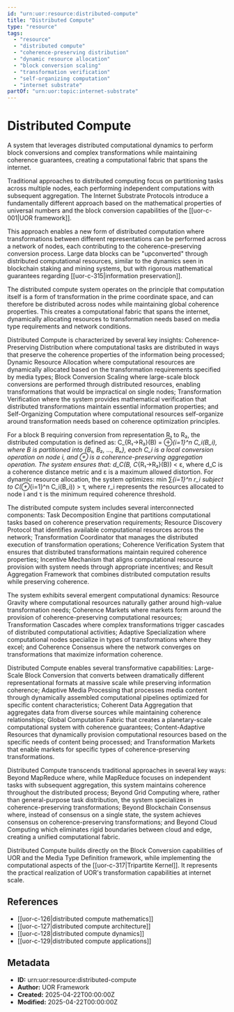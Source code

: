 ```yaml
---
id: "urn:uor:resource:distributed-compute"
title: "Distributed Compute"
type: "resource"
tags:
  - "resource"
  - "distributed compute"
  - "coherence-preserving distribution"
  - "dynamic resource allocation"
  - "block conversion scaling"
  - "transformation verification"
  - "self-organizing computation"
  - "internet substrate"
partOf: "urn:uor:topic:internet-substrate"
---
```


# Distributed Compute

A system that leverages distributed computational dynamics to perform block conversions and complex transformations while maintaining coherence guarantees, creating a computational fabric that spans the internet.

Traditional approaches to distributed computing focus on partitioning tasks across multiple nodes, each performing independent computations with subsequent aggregation. The Internet Substrate Protocols introduce a fundamentally different approach based on the mathematical properties of universal numbers and the block conversion capabilities of the [[uor-c-001|UOR framework]].

This approach enables a new form of distributed computation where transformations between different representations can be performed across a network of nodes, each contributing to the coherence-preserving conversion process. Large data blocks can be "upconverted" through distributed computational resources, similar to the dynamics seen in blockchain staking and mining systems, but with rigorous mathematical guarantees regarding [[uor-c-315|information preservation]].

The distributed compute system operates on the principle that computation itself is a form of transformation in the prime coordinate space, and can therefore be distributed across nodes while maintaining global coherence properties. This creates a computational fabric that spans the internet, dynamically allocating resources to transformation needs based on media type requirements and network conditions.

Distributed Compute is characterized by several key insights: Coherence-Preserving Distribution where computational tasks are distributed in ways that preserve the coherence properties of the information being processed; Dynamic Resource Allocation where computational resources are dynamically allocated based on the transformation requirements specified by media types; Block Conversion Scaling where large-scale block conversions are performed through distributed resources, enabling transformations that would be impractical on single nodes; Transformation Verification where the system provides mathematical verification that distributed transformations maintain essential information properties; and Self-Organizing Computation where computational resources self-organize around transformation needs based on coherence optimization principles.

For a block B requiring conversion from representation R₁ to R₂, the distributed computation is defined as: C_{R₁→R₂}(B) = ⊕_{i=1}^n C_i(B_i), where B is partitioned into {B₁, B₂, ..., Bₙ}, each C_i is a local conversion operation on node i, and ⊕ is a coherence-preserving aggregation operation. The system ensures that: d_C(B, C_{R₁→R₂}(B)) < ε, where d_C is a coherence distance metric and ε is a maximum allowed distortion. For dynamic resource allocation, the system optimizes: min ∑_{i=1}^n r_i subject to C(⊕_{i=1}^n C_i(B_i)) > τ, where r_i represents the resources allocated to node i and τ is the minimum required coherence threshold.

The distributed compute system includes several interconnected components: Task Decomposition Engine that partitions computational tasks based on coherence preservation requirements; Resource Discovery Protocol that identifies available computational resources across the network; Transformation Coordinator that manages the distributed execution of transformation operations; Coherence Verification System that ensures that distributed transformations maintain required coherence properties; Incentive Mechanism that aligns computational resource provision with system needs through appropriate incentives; and Result Aggregation Framework that combines distributed computation results while preserving coherence.

The system exhibits several emergent computational dynamics: Resource Gravity where computational resources naturally gather around high-value transformation needs; Coherence Markets where markets form around the provision of coherence-preserving computational resources; Transformation Cascades where complex transformations trigger cascades of distributed computational activities; Adaptive Specialization where computational nodes specialize in types of transformations where they excel; and Coherence Consensus where the network converges on transformations that maximize information coherence.

Distributed Compute enables several transformative capabilities: Large-Scale Block Conversion that converts between dramatically different representational formats at massive scale while preserving information coherence; Adaptive Media Processing that processes media content through dynamically assembled computational pipelines optimized for specific content characteristics; Coherent Data Aggregation that aggregates data from diverse sources while maintaining coherence relationships; Global Computation Fabric that creates a planetary-scale computational system with coherence guarantees; Content-Adaptive Resources that dynamically provision computational resources based on the specific needs of content being processed; and Transformation Markets that enable markets for specific types of coherence-preserving transformations.

Distributed Compute transcends traditional approaches in several key ways: Beyond MapReduce where, while MapReduce focuses on independent tasks with subsequent aggregation, this system maintains coherence throughout the distributed process; Beyond Grid Computing where, rather than general-purpose task distribution, the system specializes in coherence-preserving transformations; Beyond Blockchain Consensus where, instead of consensus on a single state, the system achieves consensus on coherence-preserving transformations; and Beyond Cloud Computing which eliminates rigid boundaries between cloud and edge, creating a unified computational fabric.

Distributed Compute builds directly on the Block Conversion capabilities of UOR and the Media Type Definition framework, while implementing the computational aspects of the [[uor-c-317|Tripartite Kernel]]. It represents the practical realization of UOR's transformation capabilities at internet scale.

## References

- [[uor-c-126|distributed compute mathematics]]
- [[uor-c-127|distributed compute architecture]]
- [[uor-c-128|distributed compute dynamics]]
- [[uor-c-129|distributed compute applications]]

## Metadata

- **ID:** urn:uor:resource:distributed-compute
- **Author:** UOR Framework
- **Created:** 2025-04-22T00:00:00Z
- **Modified:** 2025-04-22T00:00:00Z
